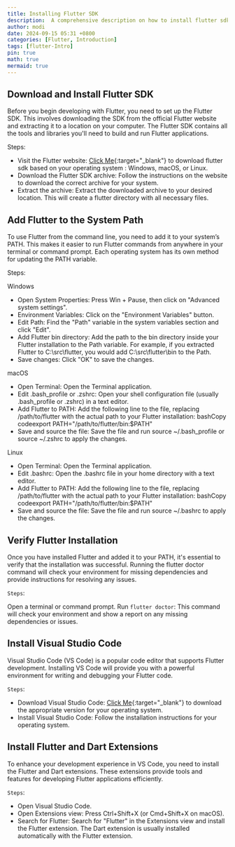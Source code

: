 ```yaml
---
title: Installing Flutter SDK
description:  A comprehensive description on how to install flutter sdk
author: modi
date: 2024-09-15 05:31 +0800
categories: [Flutter, Introduction]
tags: [flutter-Intro]
pin: true
math: true
mermaid: true
---
```


## Download and Install Flutter SDK

Before you begin developing with Flutter, you need to set up the Flutter SDK. This involves downloading the SDK from the official Flutter website and extracting it to a location on your computer. The Flutter SDK contains all the tools and libraries you'll need to build and run Flutter applications.

Steps:

  - Visit the Flutter website: [Click Me](https://docs.flutter.dev/get-started/install){:target="_blank"} to download flutter sdk based on your operating system : Windows, macOS, or Linux.
  - Download the Flutter SDK archive: Follow the instructions on the website to download the correct archive for your system.
  - Extract the archive: Extract the downloaded archive to your desired location. This will create a flutter directory with all necessary files.

## Add Flutter to the System Path

To use Flutter from the command line, you need to add it to your system’s PATH. This makes it easier to run Flutter commands from anywhere in your terminal or command prompt. Each operating system has its own method for updating the PATH variable.

Steps:

Windows
   - Open System Properties: Press Win + Pause, then click on "Advanced system settings".
   - Environment Variables: Click on the "Environment Variables" button.
   - Edit Path: Find the "Path" variable in the system variables section and click "Edit".
   - Add Flutter bin directory: Add the path to the bin directory inside your Flutter installation to the Path  variable. For example, if you extracted Flutter to C:\src\flutter, you would add C:\src\flutter\bin to the   Path.
   - Save changes: Click "OK" to save the changes.

macOS
   - Open Terminal: Open the Terminal application.
   - Edit .bash_profile or .zshrc: Open your shell configuration file (usually .bash_profile or .zshrc) in a  text editor.
   - Add Flutter to PATH: Add the following line to the file, replacing /path/to/flutter with the actual path  to your Flutter installation:
bashCopy codeexport PATH="/path/to/flutter/bin:$PATH"
   - Save and source the file: Save the file and run source ~/.bash_profile or source ~/.zshrc to apply the   changes.

Linux
   - Open Terminal: Open the Terminal application.
   - Edit .bashrc: Open the .bashrc file in your home directory with a text editor.
   - Add Flutter to PATH: Add the following line to the file, replacing /path/to/flutter with the actual path to your Flutter installation:
bashCopy codeexport PATH="/path/to/flutter/bin:$PATH"
   - Save and source the file: Save the file and run source ~/.bashrc to apply the changes.

## Verify Flutter Installation

Once you have installed Flutter and added it to your PATH, it's essential to verify that the installation was successful. Running the flutter doctor command will check your environment for missing dependencies and provide instructions for resolving any issues.

`Steps`:

Open a terminal or command prompt.
Run `flutter doctor`: This command will check your environment and show a report on any missing dependencies or issues.

## Install Visual Studio Code

Visual Studio Code (VS Code) is a popular code editor that supports Flutter development. Installing VS Code will provide you with a powerful environment for writing and debugging your Flutter code.

`Steps`:

   - Download Visual Studio Code: [Click Me](https://code.visualstudio.com/download){:target="_blank"} to download the appropriate version for your operating system.
   - Install Visual Studio Code: Follow the installation instructions for your operating system.

## Install Flutter and Dart Extensions

To enhance your development experience in VS Code, you need to install the Flutter and Dart extensions. These extensions provide tools and features for developing Flutter applications efficiently.

`Steps`:
   - Open Visual Studio Code.
   - Open Extensions view: Press Ctrl+Shift+X (or Cmd+Shift+X on macOS).
   - Search for Flutter: Search for "Flutter" in the Extensions view and install the Flutter extension. The Dart extension is usually installed automatically with the Flutter extension.